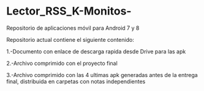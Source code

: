# Lector_RSS_K-Monitos-
Repositorio de aplicaciones móvil para Android 7 y 8 

Repositorio actual contiene el siguiente contenido:

1.-Documento con enlace de descarga rapida desde Drive para las apk

2.-Archivo comprimido con el proyecto final 

3.-Archivo comprimido con las 4 ultimas apk generadas antes de la entrega final, distribuida en carpetas con notas independientes
